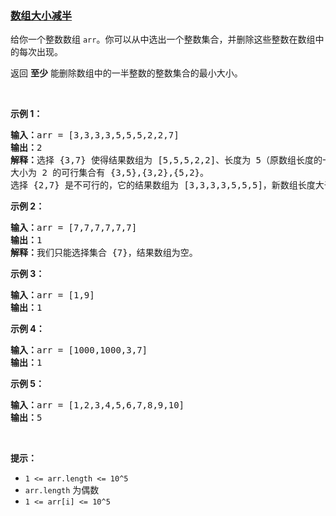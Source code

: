 ### [数组大小减半](https://leetcode-cn.com/problems/reduce-array-size-to-the-half)

<p>给你一个整数数组&nbsp;<code>arr</code>。你可以从中选出一个整数集合，并删除这些整数在数组中的每次出现。</p>

<p>返回&nbsp;<strong>至少</strong>&nbsp;能删除数组中的一半整数的整数集合的最小大小。</p>

<p>&nbsp;</p>

<p><strong>示例 1：</strong></p>

<pre><strong>输入：</strong>arr = [3,3,3,3,5,5,5,2,2,7]
<strong>输出：</strong>2
<strong>解释：</strong>选择 {3,7} 使得结果数组为 [5,5,5,2,2]、长度为 5（原数组长度的一半）。
大小为 2 的可行集合有 {3,5},{3,2},{5,2}。
选择 {2,7} 是不可行的，它的结果数组为 [3,3,3,3,5,5,5]，新数组长度大于原数组的二分之一。
</pre>

<p><strong>示例 2：</strong></p>

<pre><strong>输入：</strong>arr = [7,7,7,7,7,7]
<strong>输出：</strong>1
<strong>解释：</strong>我们只能选择集合 {7}，结果数组为空。
</pre>

<p><strong>示例 3：</strong></p>

<pre><strong>输入：</strong>arr = [1,9]
<strong>输出：</strong>1
</pre>

<p><strong>示例 4：</strong></p>

<pre><strong>输入：</strong>arr = [1000,1000,3,7]
<strong>输出：</strong>1
</pre>

<p><strong>示例 5：</strong></p>

<pre><strong>输入：</strong>arr = [1,2,3,4,5,6,7,8,9,10]
<strong>输出：</strong>5
</pre>

<p>&nbsp;</p>

<p><strong>提示：</strong></p>

<ul>
	<li><code>1 &lt;= arr.length &lt;= 10^5</code></li>
	<li><code>arr.length</code>&nbsp;为偶数</li>
	<li><code>1 &lt;= arr[i] &lt;= 10^5</code></li>
</ul>

